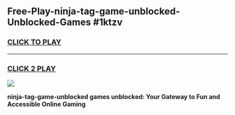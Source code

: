 
## Free-Play-ninja-tag-game-unblocked-Unblocked-Games #1ktzv
<h3>
<a href="https://news.freeplayer.one?title=ninja-tag-game-unblocked&ref=8M">CLICK TO PLAY</a></h3>
<hr>

<h3>
<a href="https://news.freeplayer.one?title=ninja-tag-game-unblocked&ref=8M">CLICK 2 PLAY</a>
  
</h3>

<a href="https://news.freeplayer.one?title=ninja-tag-game-unblocked&ref=8M"><img src="https://clearcache.store/games.png"></a>


**ninja-tag-game-unblocked games unblocked: Your Gateway to Fun and Accessible Online Gaming**
